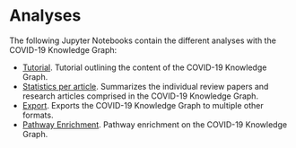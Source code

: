 # Analyses
The following Jupyter Notebooks contain the different analyses with the COVID-19 Knowledge Graph:

- [Tutorial](https://github.com/covid19kg/Analysis/blob/master/notebooks/tutorial.ipynb). Tutorial outlining the content
  of the COVID-19 Knowledge Graph.
- [Statistics per article](https://github.com/covid19kg/Analysis/blob/master/notebooks/covid19kg_stats_table.ipynb).
  Summarizes the individual review papers and research articles comprised in the COVID-19 Knowledge Graph.
- [Export](https://github.com/covid19kg/Analysis/blob/master/notebooks/covid19kg_export.ipynb). Exports the COVID-19
  Knowledge Graph to multiple other formats.
- [Pathway Enrichment](https://github.com/covid19kg/Analysis/blob/master/notebooks/enrichment_analysis.ipynb). Pathway
  enrichment on the COVID-19 Knowledge Graph.


